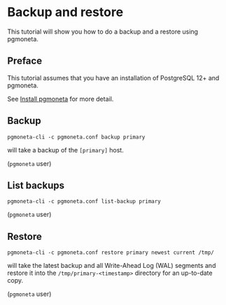 # Backup and restore

This tutorial will show you how to do a backup and a restore using pgmoneta.

## Preface

This tutorial assumes that you have an installation of PostgreSQL 12+ and pgmoneta.

See [Install pgmoneta](https://github.com/pgmoneta/pgmoneta/blob/main/doc/tutorial/01_install.md)
for more detail.

## Backup

```
pgmoneta-cli -c pgmoneta.conf backup primary
```

will take a backup of the `[primary]` host.

(`pgmoneta` user)

## List backups

```
pgmoneta-cli -c pgmoneta.conf list-backup primary
```

(`pgmoneta` user)

## Restore

```
pgmoneta-cli -c pgmoneta.conf restore primary newest current /tmp/ 
```

will take the latest backup and all Write-Ahead Log (WAL) segments and restore it
into the `/tmp/primary-<timestamp>` directory for an up-to-date copy.

(`pgmoneta` user)
